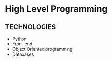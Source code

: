 # High Level Programming
## TECHNOLOGIES
* Python
* Front-end
* Object Oriented programming
* Databases
